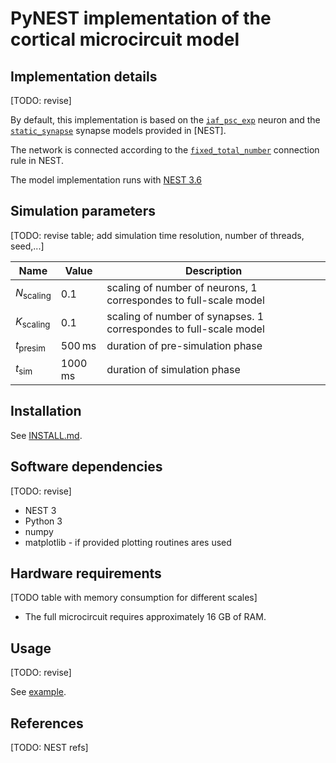 # PyNEST implementation of the cortical microcircuit model 

## Implementation details

[TODO: revise]

By default, this implementation is based on the [`iaf_psc_exp`](https://nest-simulator.readthedocs.io/en/v3.6/models/iaf_psc_exp.html) neuron and the [`static_synapse`](https://nest-simulator.readthedocs.io/en/v3.6/models/static_synapse.html) synapse models provided in [NEST].

The network is connected according to the [`fixed_total_number`](https://nest-simulator.readthedocs.io/en/v3.6/synapses/connection_management.html#rule-fixed-total-number) connection rule in NEST.

The model implementation runs with [NEST 3.6](https://github.com/nest/nest-simulator.git)

## Simulation parameters

[TODO: revise table; add simulation time resolution, number of threads, seed,...]

| Name | Value | Description |
|--|--|--|
| $`N_{\mathrm{scaling}}`$ | $`0.1`$| scaling of number of neurons, 1 correspondes to full-scale model |
| $`K_{\mathrm{scaling}}`$ | $`0.1`$| scaling of number of synapses. 1 correspondes to full-scale model |
| $`t_{\mathrm{presim}}`$ | $`500\,\mathrm{ms}`$| duration of pre-simulation phase |
| $`t_{\mathrm{sim}}`$ | $`1000\,\mathrm{ms}`$| duration of simulation phase |

## Installation

See [INSTALL.md](INSTALL.md).

## Software dependencies

[TODO: revise]

* NEST 3
* Python 3
* numpy
* matplotlib - if provided plotting routines ares used

## Hardware requirements

[TODO table with memory consumption for different scales]

* The full microcircuit requires approximately 16 GB of RAM.

## Usage

[TODO: revise]

See [example](examples/run_microcircuit.py).

## References

[TODO: NEST refs]

